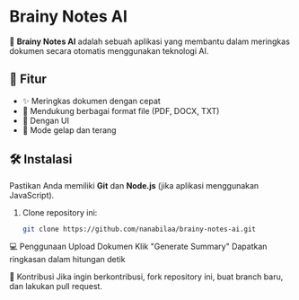 # Brainy Notes AI

🚀 **Brainy Notes AI** adalah sebuah aplikasi yang membantu dalam meringkas dokumen secara otomatis menggunakan teknologi AI.

## 📌 Fitur
- ✨ Meringkas dokumen dengan cepat
- 📄 Mendukung berbagai format file (PDF, DOCX, TXT)
- 🎨 Dengan UI
- 🌙 Mode gelap dan terang

## 🛠 Instalasi
Pastikan Anda memiliki **Git** dan **Node.js** (jika aplikasi menggunakan JavaScript).

1. Clone repository ini:
   ```sh
   git clone https://github.com/nanabilaa/brainy-notes-ai.git
   
💻 Penggunaan
Upload Dokumen
Klik "Generate Summary"
Dapatkan ringkasan dalam hitungan detik

🤝 Kontribusi
Jika ingin berkontribusi, fork repository ini, buat branch baru, dan lakukan pull request.
<!--  -->
